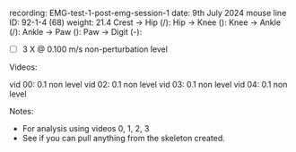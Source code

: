 recording: EMG-test-1-post-emg-session-1
date: 9th July 2024
mouse line ID: 92-1-4 (68)
weight: 21.4
Crest -> Hip   (/): 
Hip   -> Knee  (\): 
Knee  -> Ankle (/): 
Ankle -> Paw   (\): 
Paw   -> Digit (-): 

- [ ] 3 X @ 0.100 m/s non-perturbation level

Videos:

vid 00: 0.1 non level
vid 02: 0.1 non level
vid 03: 0.1 non level
vid 04: 0.1 non level

Notes: 

- For analysis using videos 0, 1, 2, 3
- See if you can pull anything from the skeleton created.
